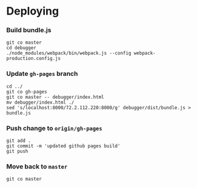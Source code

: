 # Deploying

### Build bundle.js

```
git co master
cd debugger
./node_modules/webpack/bin/webpack.js --config webpack-production.config.js
```

### Update `gh-pages` branch

```
cd ../
git co gh-pages
git co master -- debugger/index.html
mv debugger/index.html ./
sed 's/localhost:8000/72.2.112.220:8000/g' debugger/dist/bundle.js > bundle.js
```

### Push change to `origin/gh-pages`

```
git add .
git commit -m 'updated github pages build'
git push
```

### Move back to `master`

```
git co master
```
